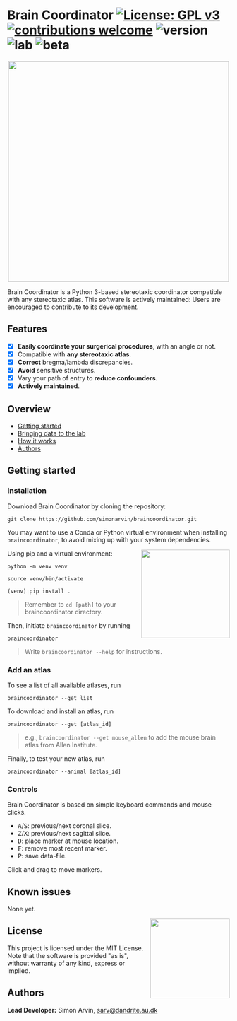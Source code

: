 # Brain Coordinator [![License: GPL v3](https://img.shields.io/badge/License-GPLv3-blue.svg)](https://www.gnu.org/licenses/gpl-3.0) [![contributions welcome](https://img.shields.io/badge/contributions-welcome-brightgreen.svg?style=flat)](https://github.com/simonarvin/braincoordinator/issues) ![version](https://img.shields.io/badge/version-0.1--beta-brightgreen) ![lab](https://img.shields.io/badge/yonehara-lab-blue) ![beta](https://img.shields.io/badge/-beta-orange)

<p align="center">
<img src="https://raw.githubusercontent.com/simonarvin/braincoordinator/main/braincoordinator/graphics/logo.svg" width = "500">
</p>

Brain Coordinator is a Python 3-based stereotaxic coordinator compatible with any stereotaxic atlas. This software is actively maintained: Users are encouraged to contribute to its development.

## Features ##
- [x] **Easily coordinate your surgerical procedures**, with an angle or not.
- [x] Compatible with **any stereotaxic atlas**.
- [x] **Correct** bregma/lambda discrepancies.
- [x] **Avoid** sensitive structures.
- [x] Vary your path of entry to **reduce confounders**.
- [x] **Actively maintained**.

## Overview ##
- [Getting started](#getting-started)
- [Bringing data to the lab](#bringing-data-to-the-lab)
- [How it works](#how-it-works)
- [Authors](#authors)


## Getting started ##

### Installation ###

Download Brain Coordinator by cloning the repository:
```
git clone https://github.com/simonarvin/braincoordinator.git
```

You may want to use a Conda or Python virtual environment when installing `braincoordinator`, to avoid mixing up with your system dependencies.

<p align="right">
    <img src="https://raw.githubusercontent.com/simonarvin/braincoordinator/main/braincoordinator/graphics/terminal_readme.svg" align="right" height="200">
</p>

Using pip and a virtual environment:

```python -m venv venv```

```source venv/bin/activate```

```(venv) pip install .```

> Remember to ```cd [path]``` to your braincoordinator directory.

Then, initiate ```braincoordinator``` by running

```braincoordinator```

> Write ```braincoordinator --help``` for instructions.

### Add an atlas ###

To see a list of all available atlases, run

```braincoordinator --get list```

To download and install an atlas, run

```braincoordinator --get [atlas_id]```

> e.g., ```braincoordinator --get mouse_allen``` to add the mouse brain atlas from Allen Institute.

Finally, to test your new atlas, run

```braincoordinator --animal [atlas_id]```

### Controls ###
Brain Coordinator is based on simple keyboard commands and mouse clicks.
- <kbd>A</kbd>/<kbd>S</kbd>: previous/next coronal slice.
- <kbd>Z</kbd>/<kbd>X</kbd>: previous/next sagittal slice.
- <kbd>D</kbd>: place marker at mouse location.
- <kbd>F</kbd>: remove most recent marker.
- <kbd>P</kbd>: save data-file.

Click and drag to move markers.

## Known issues ##
None yet.
<p align="right">
    <img src="https://github.com/simonarvin/eyeloop/blob/master/misc/imgs/constant.svg?raw=true" align="right" height="180">
    </p>

## License ##
This project is licensed under the MIT License. Note that the software is provided "as is", without warranty of any kind, express or implied.

## Authors ##

**Lead Developer:**
Simon Arvin, sarv@dandrite.au.dk

